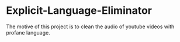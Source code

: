 # Explicit-Language-Eliminator

The motive of this project is to clean the audio of youtube videos with profane language.


